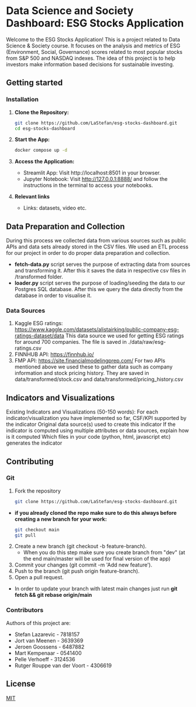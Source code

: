 # Data Science and Society Dashboard: ESG Stocks Application

Welcome to the ESG Stocks Application! This is a project related to Data Science & Society course. It focuses on the analysis and metrics of ESG (Environment, Social, Governance) scores related to most popular stocks from S&P 500 and NASDAQ indexes. The idea of this project is to help investors make information based decisions for sustainable investing. 

## Getting started

### Installation

1. **Clone the Repository:**
   ```bash
   git clone https://github.com/LaStefan/esg-stocks-dashboard.git
   cd esg-stocks-dashboard

2. **Start the App:**
    ```bash
    docker compose up -d

3. **Access the Application:**
    - Streamlit App: Visit http://localhost:8501 in your browser.
    - Jupyter Notebook: Visit http://127.0.0.1:8888/ and follow the instructions in the terminal to access your notebooks.

4. **Relevant links**
   - Links: datasets, video etc.

## Data Preparation and Collection
During this process we collected data from various sources such as public APIs and data sets already stored in the CSV files. We used an ETL process for our project in order to do proper data preparation and collection.
- **fetch-data.py** script serves the purpose of extracting data from sources and transforming it. After this it saves the data in respective csv files in /transformed folder.
- **loader.py** script serves the purpose of loading/seeding the data to our Postgres SQL database. 
After this we query the data directly from the database in order to visualise it.

### Data Sources

1. Kaggle ESG ratings: https://www.kaggle.com/datasets/alistairking/public-company-esg-ratings-dataset/data
    This data source we used for getting ESG ratings for around 700 companies. The file is saved in ./data/raw/esg-ratings.csv
2. FINNHUB API: https://finnhub.io/
3. FMP API: https://site.financialmodelingprep.com/
    For two APIs mentioned above we used these to gather data such as company information and stock pricing history.
    They are saved in data/transformed/stock.csv and data/transformed/pricing_history.csv

## Indicators and Visualizations
Existing Indicators and Visualizations (50-150 words): 
    For each indicator/visualization you have implemented so far, 
        CSF/KPI supported by the indicator
        Original data source(s) used to create this indicator
        If the indicator is computed using multiple attributes or data sources, explain how is it computed
        Which files in your code (python, html, javascript etc) generates the indicator
        
## Contributing
### Git

1. Fork the repository
     ```bash
    git clone https://github.com/LaStefan/esg-stocks-dashboard.git

- **if you already cloned the repo make sure to do this always before creating a new branch for your work:**
    ```bash
    git checkout main
    git pull
    
2. Create a new branch (git checkout -b feature-branch).
    - When you do this step make sure you create branch from "dev" (at the end main/master will be used for final version of the app)
3. Commit your changes (git commit -m 'Add new feature').
4. Push to the branch (git push origin feature-branch).
5. Open a pull request.

- In order to update your branch with latest main changes just run **git fetch && git rebase origin/main**

### Contributors

Authors of this project are:
- Stefan Lazarevic - 7818157
- Jort van Meenen - 3639369
- Jeroen Goossens - 6487882
- Mart Kempenaar - 0541400
- Pelle Verhoeff - 3124536
- Rutger Rouppe van der Voort - 4306619

## License

[MIT](https://choosealicense.com/licenses/mit/)
